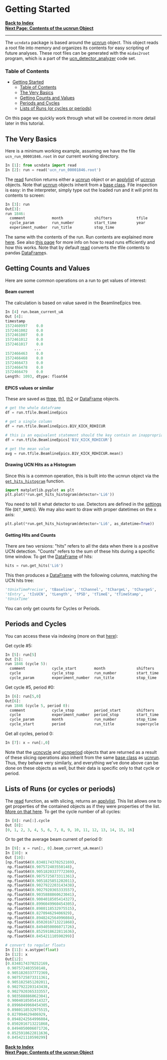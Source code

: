 # Getting Started

[**Back to Index**](index.md)\
[**Next Page: Contents of the ucnrun Object**](ucnrun_contents.md)

---

The `ucndata` package is based around the [ucnrun] object. This object reads a root file into memory and organizes its contents for easy scripting of future analyses. These root files can be generated with the `midas2root` program, which is a part of the [ucn_detector_analyzer](https://github.com/ucn-triumf/ucn_detector_analyzer/tree/2024) code set.

### Table of Contents

- [Getting Started](#getting-started)
    - [Table of Contents](#table-of-contents)
  - [The Very Basics](#the-very-basics)
  - [Getting Counts and Values](#getting-counts-and-values)
  - [Periods and Cycles](#periods-and-cycles)
  - [Lists of Runs (or cycles or periods)](#lists-of-runs-or-cycles-or-periods)

On this page we quickly work through what will be covered in more detail later in this tutorial.

## The Very Basics

Here is a minimum working example, assuming we have the file `ucn_run_00001846.root` in our current working directory.

```python
In [1]: from ucndata import read
In [2]: run = read('ucn_run_00001846.root')
```

The [read] function returns either a [ucnrun] object or an [applylist] of [ucnrun] objects. Note that [ucnrun] objects inherit from a [base class](../docs/ucnbase.md). File inspection is easy: in the interpreter, simply type out the loaded run and it will print its contents to screen:

```python
In [3]: run
Out[3]:
run 1846:
  comment            month              shifters           tfile
  cycle_param        run_number         start_time         year
  experiment_number  run_title          stop_time
```

The same with the contents of the run. Run contents are explained more [here](ucnrun_contents.md). See also [this page](read.md) for more info on how to read runs efficiently and how this works. Note that by default [read] converts the tfile contents to pandas [DataFrame]s.

## Getting Counts and Values

Here are some common operations on a run to get values of interest:

#### Beam current

The calculation is based on value saved in the BeamlineEpics tree.

```python
In [4] run.beam_current_uA
Out [4]:
timestamp
1572460997    0.0
1572461002    0.0
1572461007    0.0
1572461012    0.0
1572461017    0.0
             ...
1572466463    0.0
1572466468    0.0
1572466473    0.0
1572466478    0.0
1572466479    0.0
Length: 1093, dtype: float64
```

#### EPICS values or similar

These are saved as [ttree], [th1], [th2] or [DataFrame] objects.

```python
# get the whole dataframe
df = run.tfile.BeamlineEpics

# get a single column
df = run.tfile.BeamlineEpics.B1V_KICK_RDHICUR

# this is an equivalent statement should the key contain an inappropriate character
df = run.tfile.BeamlineEpics['B1V_KICK_RDHICUR']

# get the mean value
avg = run.tfile.BeamlineEpics.B1V_KICK_RDHICUR.mean()
```

#### Drawing UCN Hits as a Histogram

Since this is a common operation, this is built into the ucnrun object via the [`get_hits_histogram`](../docs/ucnbase.md#ucnbaseget_hits_histogram) function.

```python
import matplotlib.pyplot as plt
plt.plot(*run.get_hits_histogram(detector='Li6'))
```

You need to tell it what detector to use. Detectors are defined in the [settings] file (`DET_NAMES`). We may also want to draw with proper datetimes on the x axis:

```python
plt.plot(*run.get_hits_histogram(detector='Li6', as_datetime=True))
```


#### Getting Hits and Counts

There are two versions: "hits" refers to all the data when there is a positive UCN detection. "Counts" refers to the sum of these hits during a specific time window. To get the [DataFrame] of hits:

```python
hits = run.get_hits('Li6')
```

This then produces a [DataFrame] with the following columns, matching the UCN hits tree:

```python
'tUnixTimePrecise', 'tBaseline', 'tChannel', 'tChargeL', 'tChargeS',
'tEntry', 'tIsUCN', 'tLength', 'tPSD', 'tTimeE', 'tTimeStamp',
'tUnixTime'
```

You can only get counts for Cycles or Periods.

## Periods and Cycles

You can access these via indexing (more on that [here](cycandperiods.md)):

Get cycle #5:
```python
In [5]: run[5]
Out [5]:
run 1846 (cycle 5):
  comment            cycle_start        month              shifters           supercycle
  cycle              cycle_stop         run_number         start_time         tfile
  cycle_param        experiment_number  run_title          stop_time          year
```

Get cycle #5, period #0:
```python
In [6]: run[5,0]
Out[6]:
run 1846 (cycle 5, period 0):
  comment            cycle_stop         period_start       shifters           tfile
  cycle              experiment_number  period_stop        start_time         year
  cycle_param        month              run_number         stop_time
  cycle_start        period             run_title          supercycle
```

Get all cycles, period 0:
```python
In [7]: x = run[:,0]
```

Note that the [ucncycle] and [ucnperiod] objects that are returned as a result of these slicing operations also inherit from the same [base class](../docs/ucnbase.md) as [ucnrun]. Thus, they behave very similarly, and everything we've done above can be done on these objects as well, but their data is specific only to that cycle or period.

## Lists of Runs (or cycles or periods)

The [read] function, as with slicing, returns an [applylist]. This list allows one to get properties of the contained objects as if they were properties of the list. [More on that here](applylist.md). To get the cycle number of all cycles:

```python
In [8]: run[:].cycle
Out [8]:
[0, 1, 2, 3, 4, 5, 6, 7, 8, 9, 10, 11, 12, 13, 14, 15, 16]
```

Or to get the average beam current of period 0:

```python
In [9]: x = run[:, 0].beam_current_uA.mean()
In [10]: x
Out [10]:
[np.float64(0.8348174370252169),
 np.float64(0.907572403550148),
 np.float64(0.9051820337772369),
 np.float64(0.9075725873311361),
 np.float64(0.9051825851202011),
 np.float64(0.9027922203143438),
 np.float64(0.9027920365333557),
 np.float64(0.9035888860623041),
 np.float64(0.9004018505414327),
 np.float64(0.8996049960454305),
 np.float64(0.8980118532975515),
 np.float64(0.827094629406929),
 np.float64(0.8948242564996084),
 np.float64(0.8502016713221868),
 np.float64(0.8494050006071726),
 np.float64(0.8525918622811636),
 np.float64(0.845421110590299)]

# convert to regular floats
In [11]: x.astype(float)
In [12]: x
Out[12]:
[0.8348174370252169,
 0.907572403550148,
 0.9051820337772369,
 0.9075725873311361,
 0.9051825851202011,
 0.9027922203143438,
 0.9027920365333557,
 0.9035888860623041,
 0.9004018505414327,
 0.8996049960454305,
 0.8980118532975515,
 0.827094629406929,
 0.8948242564996084,
 0.8502016713221868,
 0.8494050006071726,
 0.8525918622811636,
 0.845421110590299]
```

[**Back to Index**](index.md)\
[**Next Page: Contents of the ucnrun Object**](ucnrun_contents.md)

[DataFrame]: https://pandas.pydata.org/pandas-docs/stable/reference/api/pandas.DataFrame.html
[ttree]:https://github.com/ucn-triumf/rootloader/blob/main/docs/rootloader/ttree.md
[th1]:https://github.com/ucn-triumf/rootloader/blob/main/docs/rootloader/th1.md
[th2]:https://github.com/ucn-triumf/rootloader/blob/main/docs/rootloader/th2.md
[attrdict]:https://github.com/ucn-triumf/rootloader/blob/main/docs/rootloader/attrdict.md
[rootloader]: https://github.com/ucn-triumf/rootloader
[ucnrun]: ../docs/ucnrun.md
[ucncycle]: ../docs/ucncycle.md
[ucnperiod]: ../docs/ucnperiod.md
[applylist]: ../docs/applylist.md
[settings]: ../docs/settings.md
[read]: ../docs/read.md
[merge]: ../docs/merge.md
